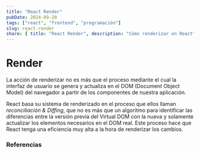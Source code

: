 ```yaml
---
title: "React Render"
pubDate: 2024-09-20
tags: ["react", "frontend", "programación"]
slug: react-render
share: { title: "React Render", description: "Cómo renderizar en React" }
---
```


# Render

La acción de renderizar no es más que el proceso mediante el cual la interfaz de usuario se genera y actualiza en el DOM (Document Object Model) del navegador a partir de los componentes de nuestra aplicación.

React basa su sistema de renderizado en el proceso que ellos llaman *reconciliación & Diffing*, que no es más que un algoritmo para identificar las diferencias entre la versión previa del Virtual DOM con la nueva y solamente actualizar los elementos necesarios en el DOM real. Este proceso hace que React tenga una eficiencia muy alta a la hora de renderizar los cambios.

### Referencias
